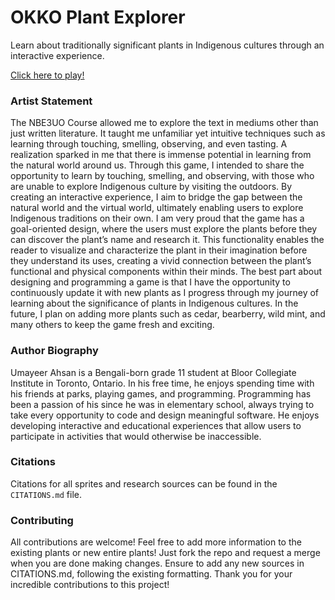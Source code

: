 # OKKO Plant Explorer

Learn about traditionally significant plants in Indigenous cultures through an interactive experience.

[Click here to play!](https://www.somewhatmay.github.io/okko-plant-explorer/)

### Artist Statement

The NBE3UO Course allowed me to explore the text in mediums other than just written literature. It taught me unfamiliar yet intuitive techniques such as learning through touching, smelling, observing, and even tasting. A realization sparked in me that there is immense potential in learning from the natural world around us. Through this game, I intended to share the opportunity to learn by touching, smelling, and observing, with those who are unable to explore Indigenous culture by visiting the outdoors. By creating an interactive experience, I aim to bridge the gap between the natural world and the virtual world, ultimately enabling users to explore Indigenous traditions on their own. I am very proud that the game has a goal-oriented design, where the users must explore the plants before they can discover the plant’s name and research it. This functionality enables the reader to visualize and characterize the plant in their imagination before they understand its uses, creating a vivid connection between the plant’s functional and physical components within their minds. The best part about designing and programming a game is that I have the opportunity to continuously update it with new plants as I progress through my journey of learning about the significance of plants in Indigenous cultures. In the future, I plan on adding more plants such as cedar, bearberry, wild mint, and many others to keep the game fresh and exciting.

### Author Biography

Umayeer Ahsan is a Bengali-born grade 11 student at Bloor Collegiate Institute in Toronto, Ontario. In his free time, he enjoys spending time with his friends at parks, playing games, and programming. Programming has been a passion of his since he was in elementary school, always trying to take every opportunity to code and design meaningful software. He enjoys developing interactive and educational experiences that allow users to participate in activities that would otherwise be inaccessible.

### Citations

Citations for all sprites and research sources can be found in the `CITATIONS.md` file.

### Contributing

All contributions are welcome! Feel free to add more information to the existing plants or new entire plants! Just fork the repo and request a merge when you are done making changes. Ensure to add any new sources in CITATIONS.md, following the existing formatting. Thank you for your incredible contributions to this project!
